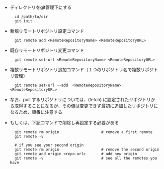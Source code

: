 - ディレクトリをgit管理下にする

		cd /path/to/dir
		git init

- 新規リモートリポジトリ設定コマンド

		git remote add <RemoteRepositoryName> <RemoteRepositoryURL>

- 既存リモートリポジトリ変更コマンド

		git remote set-url <RemoteRepositoryName> <RemoteRepositoryURL>

- 複数リモートリポジトリ追加コマンド（１つのリポジトリ名で複数リポジトリ管理）

		git remote set-url --add  <RemoteRepositoryName> <RemoteRepositoryURL>

- なお、pull するリポジトリについては、(fetch) に設定されたリポジトリから取得することになるが、その値は変更できず最初に追加したリポジトリになるため、順番に注意する
- もしくは、下記コマンドで削除し再設定する必要がある

		git remote rm origin                   # remove a first remote
		git remote -v

		# if you see your second origin
		git remote rm origin                   # remove the second origin
		git remote add origin <repo-url>       # add new origin
		git remote -v                          # see all the remotes you have  